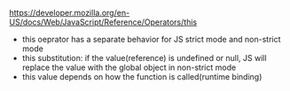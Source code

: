 https://developer.mozilla.org/en-US/docs/Web/JavaScript/Reference/Operators/this

- this oeprator has a separate behavior for JS strict mode and non-strict mode
- this substitution: if the value(reference) is undefined or null, JS will replace the value with the global object in non-strict mode
- this value depends on how the function is called(runtime binding)
